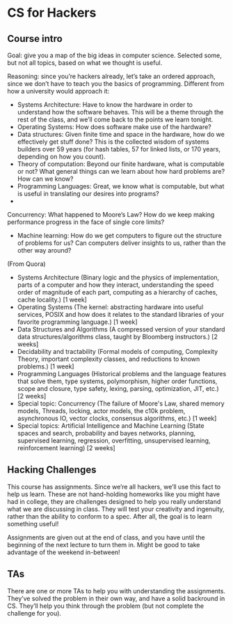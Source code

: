 
CS for Hackers
==============

Course intro 
------------

Goal: give you a map of the big ideas in computer science.
Selected some, but not all topics, based on what we thought
is useful.

Reasoning: since you’re hackers already, let’s take an
ordered approach, since we don’t have to teach you the
basics of programming. Different from how a university would
approach it:

- Systems Architecture: Have to know the hardware in order
to understand how the software behaves. This will be a theme
through the rest of the class, and we’ll come back to the
points we learn tonight.  
- Operating Systems: How does
software make use of the hardware?
- Data structures: Given
finite time and space in the hardware, how do we effectively
get stuff done? This is the collected wisdom of systems
builders over 59 years (for hash tables, 57 for linked
lists, or 170 years, depending on how you count).  
- Theory
of computation: Beyond our finite hardware, what is
computable or not? What general things can we learn about
how hard problems are? How can we know?  
- Programming
Languages: Great, we know what is computable, but what is
useful in translating our desires into programs?  
-
Concurrency: What happened to Moore’s Law? How do we keep
making performance progress in the face of single core
limits?  
- Machine learning: How do we get computers to
figure out the structure of problems for us? Can computers
deliver insights to us, rather than the other way around?

(From Quora)

- Systems Architecture (Binary logic and the physics of implementation, parts
of a computer and how they interact, understanding the speed order of magnitude
of each part, computing as a hierarchy of caches, cache locality.) [1 week]
- Operating Systems (The kernel: abstracting hardware into useful services,
POSIX and how does it relates to the standard libraries of your favorite
programming language.) [1 week]
- Data Structures and Algorithms (A compressed version of your standard data
structures/algorithms class, taught by Bloomberg instructors.) [2 weeks]
- Decidability and tractability (Formal models of computing, Complexity Theory,
important complexity classes, and reductions to known problems.) [1 week]
- Programming Languages (Historical problems and the language features that
solve them, type systems, polymorphism, higher order functions, scope and
closure, type safety, lexing, parsing, optimization, JIT, etc.) [2 weeks]
- Special topic: Concurrency (The failure of Moore's Law, shared memory models,
Threads, locking, actor models, the c10k problem, asynchronous IO, vector
clocks, consensus algorithms, etc.) [1 week]
- Special topics: Artificial Intelligence and Machine Learning (State spaces
and search, probability and bayes networks, planning, supervised learning,
regression, overfitting, unsupervised learning, reinforcement learning) [2
weeks]

Hacking Challenges 
------------------

This course has assignments. Since we’re all hackers, we’ll
use this fact to help us learn. These are not hand-holding
homeworks like you might have had in college, they are
challenges designed to help you really understand what we
are discussing in class. They will test your creativity and
ingenuity, rather than the ability to conform to a spec.
After all, the goal is to learn something useful!

Assignments are given out at the end of class, and you have
until the beginning of the next lecture to turn them in.
Might be good to take advantage of the weekend in-between!

TAs 
---

There are one or more TAs to help you with understanding the
assignments. They’ve solved the problem in their own way,
and have a solid backround in CS. They’ll help you think
through the problem (but not complete the challenge for
you).
